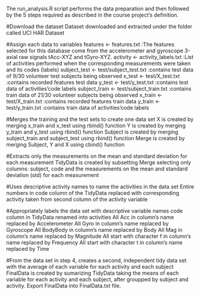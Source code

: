 The run_analysis.R script performs the data preparation and then followed by the 5 steps required as described in the course project’s definition.

#Download the dataset
Dataset downloaded and extracted under the folder called UCI HAR Dataset

#Assign each data to variables
features <- features.txt :The features selected for this database come from the accelerometer and gyroscope 3-axial raw signals tAcc-XYZ and tGyro-XYZ.
activity <- activity_labels.txt :List of activities performed when the corresponding measurements were taken and its codes (labels)
subject_test <- test/subject_test.txt :contains test data of 9/30 volunteer test subjects being observed
x_test <- test/X_test.txt :contains recorded features test data
y_test <- test/y_test.txt :contains test data of activities’code labels
subject_train <- test/subject_train.txt :contains train data of 21/30 volunteer subjects being observed
x_train <- test/X_train.txt :contains recorded features train data
y_train <- test/y_train.txt :contains train data of activities’code labels

#Merges the training and the test sets to create one data set
X is created by merging x_train and x_test using rbind() function
Y is created by merging y_train and y_test using rbind() function
Subject is created by merging subject_train and  subject_test using rbind() function
Merge is created by merging Subject, Y and  X using cbind() function

#Extracts only the measurements on the mean and standard deviation for each measurement
TidyData is created by subsetting Merge selecting only columns: subject, code and the measurements on the mean and standard deviation (std) for each measurement

#Uses descriptive activity names to name the activities in the data set
Entire numbers in code column of the TidyData replaced with corresponding activity taken from second column of the activity variable

#Appropriately labels the data set with descriptive variable names
code column in TidyData renamed into activities
All Acc in column’s name replaced by Accelerometer
All Gyro in column’s name replaced by Gyroscope
All BodyBody in column’s name replaced by Body
All Mag in column’s name replaced by Magnitude
All start with character f in column’s name replaced by Frequency
All start with character t in column’s name replaced by Time

#From the data set in step 4, creates a second, independent tidy data set with the average of each variable for each activity and each subject
FinalData is created by sumarizing TidyData taking the means of each variable for each activity and each subject, after groupped by subject and activity.
Export FinalData into FinalData.txt file.
